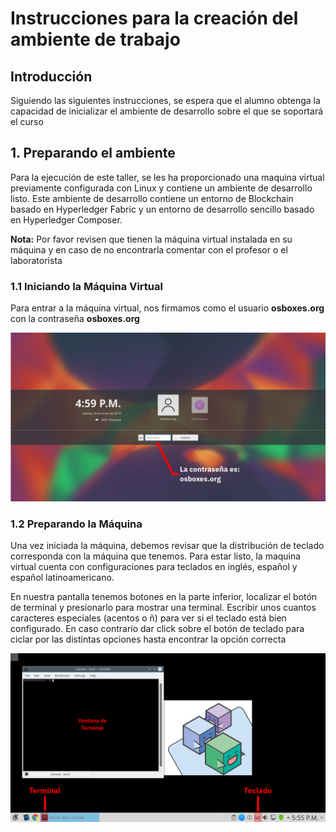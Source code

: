 # Instrucciones para la creación del ambiente de trabajo
## Introducción
Siguiendo las siguientes instrucciones, se espera que el alumno obtenga la capacidad de inicializar el ambiente de desarrollo sobre el que se soportará el curso
## 1. Preparando el ambiente
Para la ejecución de este taller, se les ha proporcionado una maquina virtual previamente configurada con Linux y contiene un ambiente de desarrollo listo. Este ambiente de desarrollo contiene un entorno de Blockchain basado en Hyperledger Fabric y un entorno de desarrollo sencillo basado en Hyperledger Composer.

__Nota:__ Por favor revisen que tienen la máquina virtual instalada en su máquina y en caso de no encontrarla comentar con el profesor o el laboratorista

### 1.1 Iniciando la Máquina Virtual
Para entrar a la máquina virtual, nos firmamos como el usuario __osboxes.org__ con la contraseña __osboxes.org__

![Imagen 001](images/001.png)

### 1.2 Preparando la Máquina
Una vez iniciada la máquina, debemos revisar que la distribución de teclado corresponda con la máquina que tenemos. Para estar listo, la maquina virtual cuenta con configuraciones para teclados en inglés, español y español latinoamericano. 

En nuestra pantalla tenemos botones en la parte inferior, localizar el botón de terminal y presionarlo para mostrar una terminal. Escribir unos cuantos caracteres especiales (acentos o ñ) para ver si el teclado está bien configurado. En caso contrario dar click sobre el botón de teclado para ciclar por las distintas opciones hasta encontrar la opción correcta

![Imagen 002](images/002.png)

